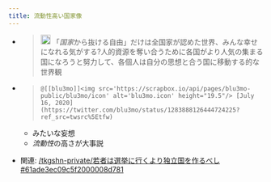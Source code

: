 ```yaml
---
title: 流動性高い国家像
---
```


* 
   > 
   > <img src='https://scrapbox.io/api/pages/emoji/twitter/icon' alt='/emoji/twitter.icon' height="19.5"/> 「*国家*から抜ける自由」だけは全国家が認めた世界、みんな幸せになれる気がする?人的資源を奪い合うために各国がより人気の集まる国になろうと努力して、各個人は自分の思想と合う国に移動する的な世界観

* 
   > 
   > ````
   > @[[blu3mo]]<img src='https://scrapbox.io/api/pages/blu3mo-public/blu3mo/icon' alt='blu3mo.icon' height="19.5"/> [July 16, 2020](https://twitter.com/blu3mo/status/1283888126444724225?ref_src=twsrc%5Etfw)
   > ````
  
  * みたいな妄想
  * *流動性*の高さが大事説
* 関連: [/tkgshn-private/若者は選挙に行くより独立国を作るべし#61ade3ec09c5f2000008d781](https://scrapbox.io/tkgshn-private/若者は選挙に行くより独立国を作るべし#61ade3ec09c5f2000008d781)
